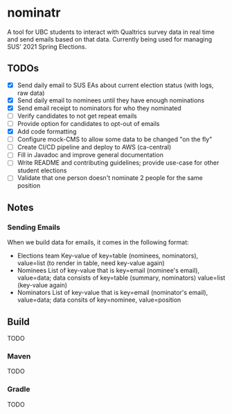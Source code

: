 # nominatr

A tool for UBC students to interact with Qualtrics survey data in real time and send emails based on that data. Currently being used for managing SUS' 2021 Spring Elections.

## TODOs

- [x] Send daily email to SUS EAs about current election status (with logs, raw data)
- [x] Send daily email to nominees until they have enough nominations
- [x] Send email receipt to nominators for who they nominated
- [ ] Verify candidates to not get repeat emails
- [ ] Provide option for candidates to opt-out of emails
- [x] Add code formatting
- [ ] Configure mock-CMS to allow some data to be changed "on the fly"
- [ ] Create CI/CD pipeline and deploy to AWS (ca-central)
- [ ] Fill in Javadoc and improve general documentation
- [ ] Write README and contributing guidelines; provide use-case for other student elections
- [ ] Validate that one person doesn't nominate 2 people for the same position

## Notes

### Sending Emails

When we build data for emails, it comes in the following format:

- Elections team Key-value of key=table (nominees, nominators), value=list (to render in table, need key-value again)
- Nominees List of key-value that is key=email (nominee's email), value=data; data consists of key=table (summary, nominators) value=list (key-value again)
- Nominators List of key-value that is key=email (nominator's email), value=data; data consits of key=nominee, value=position

## Build

TODO

### Maven

TODO

### Gradle

TODO
